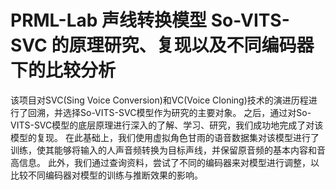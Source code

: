 # PRML-Lab 声线转换模型 So-VITS-SVC 的原理研究、复现以及不同编码器下的比较分析
该项目对SVC(Sing Voice Conversion)和VC(Voice Cloning)技术的演进历程进行了回溯，并选择So-VITS-SVC模型作为研究的主要对象。
之后，通过对So-VITS-SVC模型的底层原理进行深入的了解、学习、研究，我们成功地完成了对该模型的复现。
在此基础上，我们使用虚拟角色甘雨的语音数据集对该模型进行了训练，使其能够将输入的人声音频转换为目标声线，并保留原音频的基本内容和音高信息。
此外，我们通过查询资料，尝试了不同的编码器来对模型进行调整，以比较不同编码器对模型的训练与推断效果的影响。
